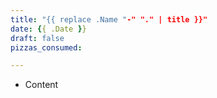 ```yaml
---
title: "{{ replace .Name "-" "." | title }}"
date: {{ .Date }}
draft: false
pizzas_consumed: 

---
```


- Content
